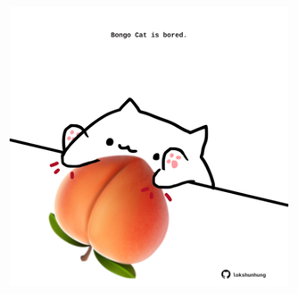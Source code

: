 <!-- built at 30/07/2021, 16:02:42 UTC -->
<p align="center">
  <img width="500" height="500" src="./ReadmeImage.svg">
</p>
